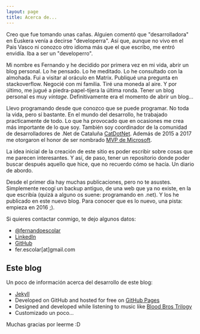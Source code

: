 ```yaml
---
layout: page
title: Acerca de...
---
```


<p class="message">
Creo que fue tomando unas cañas. Alguien comentó que "desarrolladora" en Euskera venía a decirse "developerra". Así que, aunque no vivo en el Pais Vasco ni conozco otro idioma más que el que escribo, me entró envidía. Iba a ser un "developerro".
</p>

Mi nombre es Fernando y he decidido por primera vez en mi vida, abrir un blog personal. Lo he pensado. Lo he meditado. Lo he consultado con la almohada. Fui a visitar al oráculo en Matrix. Publiqué una pregunta en stackoverflow. Negocié con mi familia. Tiré una moneda al aire. Y por último, me jugué a piedra-papel-tijera la última ronda. Tener un blog personal es muy *vintage*. Definitivamente era el momento de abrir un blog...

Llevo programando desde que conozco que se puede programar. No toda la vida, pero sí bastante. En el mundo del desarrollo, he trabajado practicamente de todo. Lo que ha provocado que en ocasiones me crea más importante de lo que soy. También soy coordinador de la comunidad de desarrolladores de .Net de Cataluña [CatDotNet](http://www.catdotnet.net). Además de 2015 a 2017 me otorgaron el honor de ser nombrado [MVP de Microsoft](https://mvp.microsoft.com/).

La idea inicial de la creación de este sitio es poder escribir sobre cosas que me parecen interesantes. Y así, de paso, tener un repositorio donde poder buscar después aquello que hice, que no recuerdo cómo se hacía. Un diario de abordo.

Desde el primer día hay muchas publicaciones, pero no te asustes. Simplemente recogí un backup antiguo, de una web que ya no existe, en la que escribía (quizá a alguno os suene: programando en .net). Y los he publicado en este nuevo blog. Para conocer que es lo nuevo, una pista: empieza en 2016 ;).

Si quieres contactar conmigo, te dejo algunos datos:

* [@fernandoescolar](https://twitter.com/fernandoescolar)
* [LinkedIn](https://es.linkedin.com/in/fernandoescolar)
* [GitHub](https://github.com/fernandoescolar/)
* fer.escolar[at]gmail.com

## Este blog

Un poco de información acerca del desarrollo de este blog:

* [Jekyll](http://jekyllrb.com)
* Developed on GitHub and hosted for free on [GitHub Pages](https://pages.github.com)
* Designed and developed while listening to music like [Blood Bros Trilogy](https://soundcloud.com/maddecent/sets/blood-bros-series)
* Customizado un poco...

Muchas gracias por leerme :D
